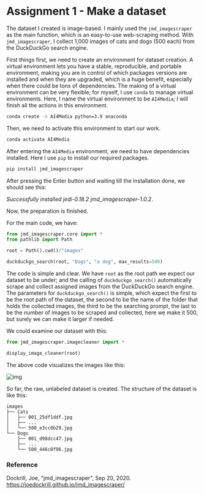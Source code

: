 # Assignment 1 - Make a dataset

The dataset I created is image-based. I mainly used the `jmd_imagescraper` as the main function, which is an easy-to-use web-scraping method. With `jmd_imagescraper`, I collect 1,000 images of cats and dogs (500 each) from the DuckDuckGo search engine.

First things first, we need to create an environment for dataset creation. A virtual environment lets you have a stable, reproducible, and portable environment, making you are in control of which packages versions are installed and when they are upgraded, which is a huge benefit, especially when there could be tons of dependencies. The making of a virtual environment can be very flexible; for myself, I use `conda` to manage virtual environments. Here, I name the virtual environment to be `AI4Media`; I will finish all the actions in this environment. 

```bash
conda create -n AI4Media python=3.9 anaconda
```

Then, we need to activate this environment to start our work. 

```bash
conda activate AI4Media
```

After entering the `AI4Media` environment, we need to have dependencies installed. Here I use `pip` to install our required packages. 

```bash
pip install jmd_imagescraper
```

After pressing the Enter button and waiting till the installation done, we should see this: 

*Successfully installed jedi-0.18.2 jmd_imagescraper-1.0.2*. 

Now, the preparation is finished. 

For the main code, we have:

```python
from jmd_imagescraper.core import *
from pathlib import Path

root = Path().cwd()/"images"

duckduckgo_search(root, "Dogs", "a dog", max_results=500)
```

The code is simple and clear. We have `root` as the root path we expect our dataset to be under; and the calling of `duckduckgo_search()` automatically scrape and collect assigned images from the DuckDuckGo search engine. The parameters for `duckduckgo_search()` is simple, which expect the first to be the root path of the dataset, the second to be the name of the folder that holds the collected images, the third to be the searching prompt, the last to be the number of images to be scraped and collected, here we make it 500, but surely we can make it larger if needed. 

We could examine our dataset with this:

```python
from jmd_imagescraper.imagecleaner import *

display_image_cleaner(root)
```

The above code visualizes the images like this:

![img](https://joedockrill.github.io/jmd_imagescraper/image_cleaner.jpg)

So far, the raw, unlabeled dataset is created. The structure of the dataset is like this:

```
images
├── Cats
│   ├── 001_25df1ddf.jpg
│   ├── ...
│   └── 500_e3cc0b29.jpg
└── Dogs
    ├── 001_d98dcc47.jpg
    ├── ...
    └── 500_446c8f96.jpg
```

### Reference

Dockrill, Joe, "jmd_imagescraper", Sep 20, 2020. https://joedockrill.github.io/jmd_imagescraper/